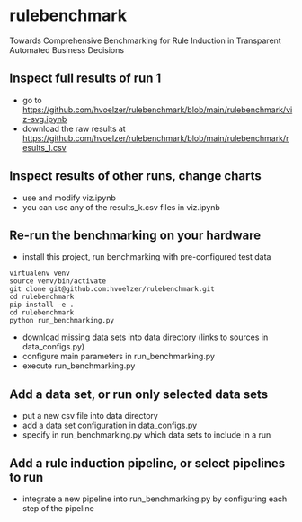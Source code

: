 # rulebenchmark
Towards Comprehensive Benchmarking for Rule Induction in Transparent Automated Business Decisions

## Inspect full results of run 1
- go to https://github.com/hvoelzer/rulebenchmark/blob/main/rulebenchmark/viz-svg.ipynb
- download the raw results at https://github.com/hvoelzer/rulebenchmark/blob/main/rulebenchmark/results_1.csv


## Inspect results of other runs, change charts
- use and modify viz.ipynb
- you can use any of the results_k.csv files in viz.ipynb


## Re-run the benchmarking on your hardware
- install this project, run benchmarking with pre-configured test data
```
virtualenv venv
source venv/bin/activate
git clone git@github.com:hvoelzer/rulebenchmark.git
cd rulebenchmark
pip install -e .
cd rulebenchmark
python run_benchmarking.py
```
- download missing data sets into data directory (links to sources in data_configs.py)
- configure main parameters in run_benchmarking.py
- execute run_benchmarking.py


## Add a data set, or run only selected data sets
- put a new csv file into data directory
- add a data set configuration in data_configs.py
- specify in run_benchmarking.py which data sets to include in a run

## Add a rule induction pipeline, or select pipelines to run
- integrate a new pipeline into run_benchmarking.py by configuring each step of the pipeline

